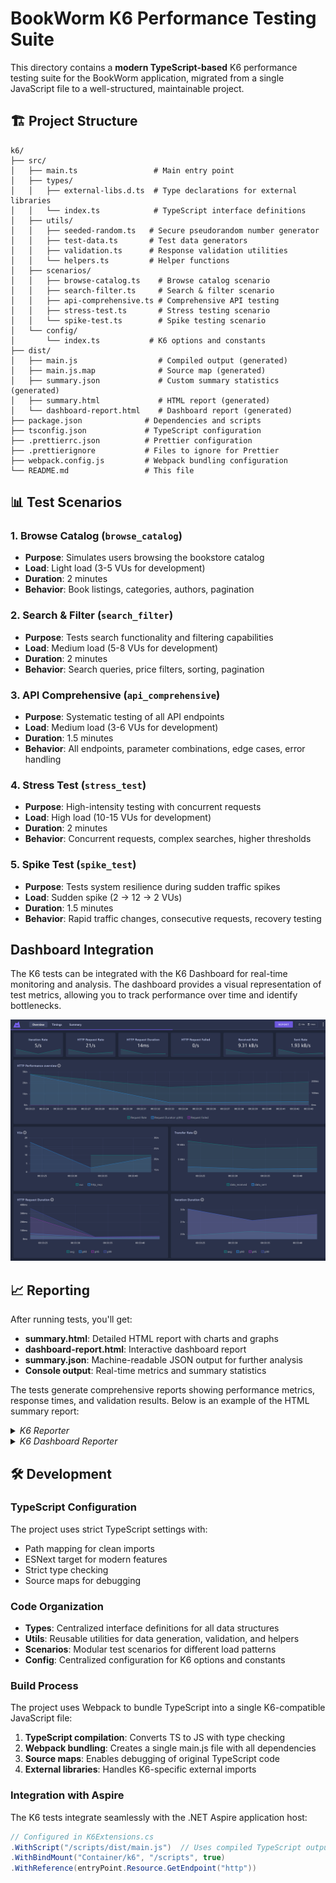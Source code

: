 # BookWorm K6 Performance Testing Suite

This directory contains a **modern TypeScript-based** K6 performance testing suite for the BookWorm
application, migrated from a single JavaScript file to a well-structured, maintainable project.

## 🏗️ Project Structure

```
k6/
├── src/
│   ├── main.ts                 # Main entry point
│   ├── types/
│   │   ├── external-libs.d.ts  # Type declarations for external libraries
│   │   └── index.ts            # TypeScript interface definitions
│   ├── utils/
│   │   ├── seeded-random.ts   # Secure pseudorandom number generator
│   │   ├── test-data.ts       # Test data generators
│   │   ├── validation.ts      # Response validation utilities
│   │   └── helpers.ts         # Helper functions
│   ├── scenarios/
│   │   ├── browse-catalog.ts    # Browse catalog scenario
│   │   ├── search-filter.ts     # Search & filter scenario
│   │   ├── api-comprehensive.ts # Comprehensive API testing
│   │   ├── stress-test.ts       # Stress testing scenario
│   │   └── spike-test.ts        # Spike testing scenario
│   └── config/
│       └── index.ts           # K6 options and constants
├── dist/
│   ├── main.js                  # Compiled output (generated)
│   ├── main.js.map              # Source map (generated)
│   ├── summary.json             # Custom summary statistics (generated)
│   ├── summary.html             # HTML report (generated)
│   └── dashboard-report.html    # Dashboard report (generated)
├── package.json              # Dependencies and scripts
├── tsconfig.json             # TypeScript configuration
├── .prettierrc.json          # Prettier configuration
├── .prettierignore           # Files to ignore for Prettier
├── webpack.config.js         # Webpack bundling configuration
└── README.md                 # This file
```

## 📊 Test Scenarios

### 1. Browse Catalog (`browse_catalog`)

- **Purpose**: Simulates users browsing the bookstore catalog
- **Load**: Light load (3-5 VUs for development)
- **Duration**: 2 minutes
- **Behavior**: Book listings, categories, authors, pagination

### 2. Search & Filter (`search_filter`)

- **Purpose**: Tests search functionality and filtering capabilities
- **Load**: Medium load (5-8 VUs for development)
- **Duration**: 2 minutes
- **Behavior**: Search queries, price filters, sorting, pagination

### 3. API Comprehensive (`api_comprehensive`)

- **Purpose**: Systematic testing of all API endpoints
- **Load**: Medium load (3-6 VUs for development)
- **Duration**: 1.5 minutes
- **Behavior**: All endpoints, parameter combinations, edge cases, error handling

### 4. Stress Test (`stress_test`)

- **Purpose**: High-intensity testing with concurrent requests
- **Load**: High load (10-15 VUs for development)
- **Duration**: 2 minutes
- **Behavior**: Concurrent requests, complex searches, higher thresholds

### 5. Spike Test (`spike_test`)

- **Purpose**: Tests system resilience during sudden traffic spikes
- **Load**: Sudden spike (2 → 12 → 2 VUs)
- **Duration**: 1.5 minutes
- **Behavior**: Rapid traffic changes, consecutive requests, recovery testing

## Dashboard Integration

The K6 tests can be integrated with the K6 Dashboard for real-time monitoring and analysis. The
dashboard provides a visual representation of test metrics, allowing you to track performance over
time and identify bottlenecks.

![K6 Dashboard](../../../../../assets/k6-dashboard.png)

## 📈 Reporting

After running tests, you'll get:

- **summary.html**: Detailed HTML report with charts and graphs
- **dashboard-report.html**: Interactive dashboard report
- **summary.json**: Machine-readable JSON output for further analysis
- **Console output**: Real-time metrics and summary statistics

The tests generate comprehensive reports showing performance metrics, response times, and validation
results. Below is an example of the HTML summary report:

<details>
<summary><em>K6 Reporter</em></summary>

![Summary HTML Output](../../../../../assets/k6-report.png)

</details>

<details>
<summary><em>K6 Dashboard Reporter</em></summary>

![Summary HTML Output](../../../../../assets/k6-dashboard-report.png)

</details>

## 🛠️ Development

### TypeScript Configuration

The project uses strict TypeScript settings with:

- Path mapping for clean imports
- ESNext target for modern features
- Strict type checking
- Source maps for debugging

### Code Organization

- **Types**: Centralized interface definitions for all data structures
- **Utils**: Reusable utilities for data generation, validation, and helpers
- **Scenarios**: Modular test scenarios for different load patterns
- **Config**: Centralized configuration for K6 options and constants

### Build Process

The project uses Webpack to bundle TypeScript into a single K6-compatible JavaScript file:

1. **TypeScript compilation**: Converts TS to JS with type checking
2. **Webpack bundling**: Creates a single main.js file with all dependencies
3. **Source maps**: Enables debugging of original TypeScript code
4. **External libraries**: Handles K6-specific external imports

### Integration with Aspire

The K6 tests integrate seamlessly with the .NET Aspire application host:

```csharp
// Configured in K6Extensions.cs
.WithScript("/scripts/dist/main.js")  // Uses compiled TypeScript output
.WithBindMount("Container/k6", "/scripts", true)
.WithReference(entryPoint.Resource.GetEndpoint("http"))
```
